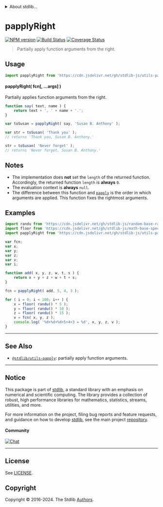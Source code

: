 <!--

@license Apache-2.0

Copyright (c) 2018 The Stdlib Authors.

Licensed under the Apache License, Version 2.0 (the "License");
you may not use this file except in compliance with the License.
You may obtain a copy of the License at

   http://www.apache.org/licenses/LICENSE-2.0

Unless required by applicable law or agreed to in writing, software
distributed under the License is distributed on an "AS IS" BASIS,
WITHOUT WARRANTIES OR CONDITIONS OF ANY KIND, either express or implied.
See the License for the specific language governing permissions and
limitations under the License.

-->


<details>
  <summary>
    About stdlib...
  </summary>
  <p>We believe in a future in which the web is a preferred environment for numerical computation. To help realize this future, we've built stdlib. stdlib is a standard library, with an emphasis on numerical and scientific computation, written in JavaScript (and C) for execution in browsers and in Node.js.</p>
  <p>The library is fully decomposable, being architected in such a way that you can swap out and mix and match APIs and functionality to cater to your exact preferences and use cases.</p>
  <p>When you use stdlib, you can be absolutely certain that you are using the most thorough, rigorous, well-written, studied, documented, tested, measured, and high-quality code out there.</p>
  <p>To join us in bringing numerical computing to the web, get started by checking us out on <a href="https://github.com/stdlib-js/stdlib">GitHub</a>, and please consider <a href="https://opencollective.com/stdlib">financially supporting stdlib</a>. We greatly appreciate your continued support!</p>
</details>

# papplyRight

[![NPM version][npm-image]][npm-url] [![Build Status][test-image]][test-url] [![Coverage Status][coverage-image]][coverage-url] <!-- [![dependencies][dependencies-image]][dependencies-url] -->

> Partially apply function arguments from the right.

<!-- Section to include introductory text. Make sure to keep an empty line after the intro `section` element and another before the `/section` close. -->

<section class="intro">

</section>

<!-- /.intro -->

<!-- Package usage documentation. -->



<section class="usage">

## Usage

```javascript
import papplyRight from 'https://cdn.jsdelivr.net/gh/stdlib-js/utils-papply-right@v0.2.1-deno/mod.js';
```

#### papplyRight( fcn\[, ...args] )

Partially applies function arguments from the right.

```javascript
function say( text, name ) {
    return text + ', ' + name + '.';
}

var toSusan = papplyRight( say, 'Susan B. Anthony' );

var str = toSusan( 'Thank you' );
// returns 'Thank you, Susan B. Anthony.'

str = toSusan( 'Never forget' );
// returns 'Never forget, Susan B. Anthony.'
```

</section>

<!-- /.usage -->

<!-- Package usage notes. Make sure to keep an empty line after the `section` element and another before the `/section` close. -->

<section class="notes">

## Notes

-   The implementation does **not** set the `length` of the returned function. Accordingly, the returned function `length` is **always** `0`.
-   The evaluation context is **always** `null`.
-   The difference between this function and [`papply`][@stdlib/utils/papply] is the order in which arguments are applied. This function fixes the rightmost arguments.

</section>

<!-- /.notes -->

<!-- Package usage examples. -->

<section class="examples">

## Examples

<!-- eslint no-undef: "error" -->

```javascript
import randu from 'https://cdn.jsdelivr.net/gh/stdlib-js/random-base-randu@deno/mod.js';
import floor from 'https://cdn.jsdelivr.net/gh/stdlib-js/math-base-special-floor@deno/mod.js';
import papplyRight from 'https://cdn.jsdelivr.net/gh/stdlib-js/utils-papply-right@v0.2.1-deno/mod.js';

var fcn;
var x;
var y;
var z;
var v;
var i;

function add( x, y, z, w, t, s ) {
    return x + y + z + w + t + s;
}

fcn = papplyRight( add, 5, 4, 3 );

for ( i = 0; i < 100; i++ ) {
    x = floor( randu() * 5 );
    y = floor( randu() * 10 );
    z = floor( randu() * 15 );
    v = fcn( x, y, z );
    console.log( '%d+%d+%d+5+4+3 = %d', x, y, z, v );
}
```

</section>

<!-- /.examples -->

<!-- Section to include cited references. If references are included, add a horizontal rule *before* the section. Make sure to keep an empty line after the `section` element and another before the `/section` close. -->

<section class="references">

</section>

<!-- /.references -->

<!-- Section for related `stdlib` packages. Do not manually edit this section, as it is automatically populated. -->

<section class="related">

* * *

## See Also

-   <span class="package-name">[`@stdlib/utils-papply`][@stdlib/utils/papply]</span><span class="delimiter">: </span><span class="description">partially apply function arguments.</span>

</section>

<!-- /.related -->

<!-- Section for all links. Make sure to keep an empty line after the `section` element and another before the `/section` close. -->


<section class="main-repo" >

* * *

## Notice

This package is part of [stdlib][stdlib], a standard library with an emphasis on numerical and scientific computing. The library provides a collection of robust, high performance libraries for mathematics, statistics, streams, utilities, and more.

For more information on the project, filing bug reports and feature requests, and guidance on how to develop [stdlib][stdlib], see the main project [repository][stdlib].

#### Community

[![Chat][chat-image]][chat-url]

---

## License

See [LICENSE][stdlib-license].


## Copyright

Copyright &copy; 2016-2024. The Stdlib [Authors][stdlib-authors].

</section>

<!-- /.stdlib -->

<!-- Section for all links. Make sure to keep an empty line after the `section` element and another before the `/section` close. -->

<section class="links">

[npm-image]: http://img.shields.io/npm/v/@stdlib/utils-papply-right.svg
[npm-url]: https://npmjs.org/package/@stdlib/utils-papply-right

[test-image]: https://github.com/stdlib-js/utils-papply-right/actions/workflows/test.yml/badge.svg?branch=v0.2.1
[test-url]: https://github.com/stdlib-js/utils-papply-right/actions/workflows/test.yml?query=branch:v0.2.1

[coverage-image]: https://img.shields.io/codecov/c/github/stdlib-js/utils-papply-right/main.svg
[coverage-url]: https://codecov.io/github/stdlib-js/utils-papply-right?branch=main

<!--

[dependencies-image]: https://img.shields.io/david/stdlib-js/utils-papply-right.svg
[dependencies-url]: https://david-dm.org/stdlib-js/utils-papply-right/main

-->

[chat-image]: https://img.shields.io/gitter/room/stdlib-js/stdlib.svg
[chat-url]: https://app.gitter.im/#/room/#stdlib-js_stdlib:gitter.im

[stdlib]: https://github.com/stdlib-js/stdlib

[stdlib-authors]: https://github.com/stdlib-js/stdlib/graphs/contributors

[umd]: https://github.com/umdjs/umd
[es-module]: https://developer.mozilla.org/en-US/docs/Web/JavaScript/Guide/Modules

[deno-url]: https://github.com/stdlib-js/utils-papply-right/tree/deno
[deno-readme]: https://github.com/stdlib-js/utils-papply-right/blob/deno/README.md
[umd-url]: https://github.com/stdlib-js/utils-papply-right/tree/umd
[umd-readme]: https://github.com/stdlib-js/utils-papply-right/blob/umd/README.md
[esm-url]: https://github.com/stdlib-js/utils-papply-right/tree/esm
[esm-readme]: https://github.com/stdlib-js/utils-papply-right/blob/esm/README.md
[branches-url]: https://github.com/stdlib-js/utils-papply-right/blob/main/branches.md

[stdlib-license]: https://raw.githubusercontent.com/stdlib-js/utils-papply-right/main/LICENSE

<!-- <related-links> -->

[@stdlib/utils/papply]: https://github.com/stdlib-js/utils-papply/tree/deno

<!-- </related-links> -->

</section>

<!-- /.links -->
